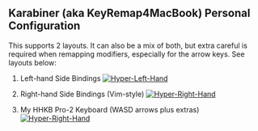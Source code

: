 ## Karabiner (aka KeyRemap4MacBook) Personal Configuration

This supports 2 layouts. It can also be a mix of both, but extra careful is
required when remapping modifiers, especially for the arrow keys. See layouts below:

1. Left-hand Side Bindings
[![Hyper-Left-Hand](http://i.imgur.com/rv176aa.png)](http://i.imgur.com/rv176aa.png)

2. Right-hand Side Bindings (Vim-style)
[![Hyper-Right-Hand](http://i.imgur.com/cA9cfbV.png)](http://i.imgur.com/cA9cfbV.png)

3. My HHKB Pro-2 Keyboard (WASD arrows plus extras)
[![Hyper-Right-Hand](http://i.imgur.com/ttdpjp3.png)](http://i.imgur.com/ttdpjp3.png)

